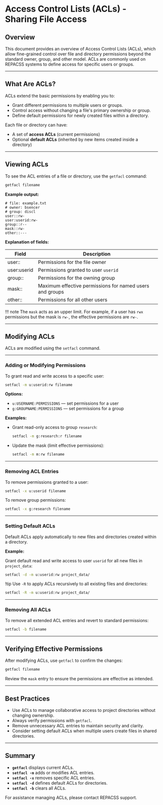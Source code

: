 # Access Control Lists (ACLs) - Sharing File Access

## Overview

This document provides an overview of Access Control Lists (ACLs), which allow fine-grained control over file and directory permissions beyond the standard owner, group, and other model. ACLs are commonly used on REPACSS systems to define access for specific users or groups.

---

## What Are ACLs?

ACLs extend the basic permissions by enabling you to:

- Grant different permissions to multiple users or groups.
- Control access without changing a file's primary ownership or group.
- Define default permissions for newly created files within a directory.

Each file or directory can have:

- A set of **access ACLs** (current permissions)
- Optional **default ACLs** (inherited by new items created inside a directory)

---

## Viewing ACLs

To see the ACL entries of a file or directory, use the `getfacl` command:

```bash
getfacl filename
```

**Example output:**

```
# file: example.txt
# owner: bsencer
# group: discl
user::rw-
user:userid:rw-
group::r--
mask::rw-
other::---
```

**Explanation of fields:**

| Field        | Description                                                |
|--------------|------------------------------------------------------------|
| user::       | Permissions for the file owner                            |
| user:userid   | Permissions granted to user `userid`                       |
| group::      | Permissions for the owning group                          |
| mask::       | Maximum effective permissions for named users and groups  |
| other::      | Permissions for all other users                           |

!!! note
  The `mask` acts as an upper limit. For example, if a user has `rwx` permissions but the mask is `rw-`, the effective permissions are `rw-`.

---

## Modifying ACLs

ACLs are modified using the `setfacl` command.

---

### Adding or Modifying Permissions

To grant read and write access to a specific user:

```bash
setfacl -m u:userid:rw filename
```

**Options:**

- `u:USERNAME:PERMISSIONS` — set permissions for a user
- `g:GROUPNAME:PERMISSIONS` — set permissions for a group

**Examples:**

- Grant read-only access to group `research`:

  ```bash
  setfacl -m g:research:r filename
  ```

- Update the mask (limit effective permissions):

  ```bash
  setfacl -m m:rw filename
  ```

---

### Removing ACL Entries

To remove permissions granted to a user:

```bash
setfacl -x u:userid filename
```

To remove group permissions:

```bash
setfacl -x g:research filename
```

---

### Setting Default ACLs

Default ACLs apply automatically to new files and directories created within a directory.

**Example:**

Grant default read and write access to user `userid` for all new files in `project_data`:

```bash
setfacl -d -m u:userid:rw project_data/
```

!tip
  Use `-R` to apply ACLs recursively to all existing files and directories:

```bash
setfacl -R -m u:userid:rw project_data/
```

---

### Removing All ACLs

To remove all extended ACL entries and revert to standard permissions:

```bash
setfacl -b filename
```

---

## Verifying Effective Permissions

After modifying ACLs, use `getfacl` to confirm the changes:

```bash
getfacl filename
```

Review the `mask` entry to ensure the permissions are effective as intended.

---

## Best Practices

- Use ACLs to manage collaborative access to project directories without changing ownership.
- Always verify permissions with `getfacl`.
- Remove unnecessary ACL entries to maintain security and clarity.
- Consider setting default ACLs when multiple users create files in shared directories.

---

## Summary

- **`getfacl`** displays current ACLs.
- **`setfacl -m`** adds or modifies ACL entries.
- **`setfacl -x`** removes specific ACL entries.
- **`setfacl -d`** defines default ACLs for directories.
- **`setfacl -b`** clears all ACLs.

For assistance managing ACLs, please contact REPACSS support.
